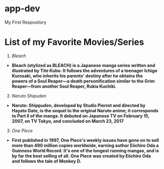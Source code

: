 # app-dev
My First Respository
# List of my Favorite Movies/Series
1. *Bleach*   
- **Bleach (stylized as BLEACH) is a Japanese manga series written and illustrated by Tite Kubo. It follows the adventures of a teenager Ichigo Kurosaki, who inherits his parents' destiny after he obtains the powers of a Soul Reaper—a death personification similar to the Grim Reaper—from another Soul Reaper, Rukia Kuchiki.**
2. *Naruto Shipuden*    
- **Naruto: Shippuden, developed by Studio Pierrot and directed by Hayato Date, is the sequel to the original Naruto anime; it corresponds to Part II of the manga. It debuted on Japanese TV on February 15, 2007, on TV Tokyo, and concluded on March 23, 2017**
3. *One Piece*    
- **First published in 1997, One Piece's weekly issues have gone on to sell more than 490 million copies worldwide, earning author Eiichiro Oda a Guinness World Record. It's one of the longest running mangas, and is by far the best selling of all. One Piece was created by Eiichiro Oda and follows the tale of Monkey D.**
